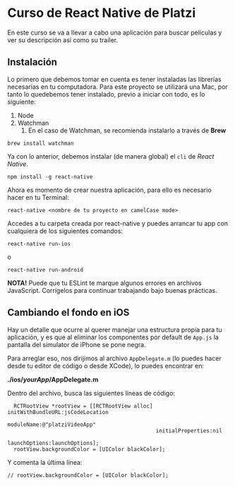 # Curso de React Native de Platzi

En este curso se va a llevar a cabo una aplicación para buscar películas y ver su descripción así como su trailer.

## Instalación

Lo primero que debemos tomar en cuenta es tener instaladas las librerías necesarias en tu computadora. Para este proyecto se utilizará una Mac, por tanto lo quedebemos tener instalado, previo a iniciar con todo, es lo siguiente:

1. Node
2. Watchman
   1. En el caso de Watchman, se recomienda instalarlo a través de **Brew**

`brew install watchman`

Ya con lo anterior, debemos instalar (de manera global) el `cli` de *React Native*.

`npm install -g react-native`

Ahora es momento de crear nuestra aplicación, para ello es necesario hacer en tu Terminal:

`react-native <nombre de tu proyecto en camelCase mode>`

Accedes a tu carpeta creada por react-native y puedes arrancar tu app con cualquiera de los siguientes comandos:

`react-native run-ios`

o

`react-native run-android`

**NOTA!** Puede que tu ESLint te marque algunos errores en archivos JavaScript. Corrígelos para continuar trabajando bajo buenas prácticas.

## Cambiando el fondo en iOS

Hay un detalle que ocurre al querer manejar una estructura propia para tu aplicación, y es que al eliminar los componentes por default de `App.js` la pantalla del simulator de iPhone se pone negra.

Para arreglar eso, nos dirijimos al archivo `AppDelegate.m` (lo puedes hacer desde tu editor de código o desde XCode), lo puedes encontrar en:

**./ios/*yourApp*/AppDelegate.m**

Dentro del archivo, busca las siguientes líneas de código:

```objc
  RCTRootView *rootView = [[RCTRootView alloc] initWithBundleURL:jsCodeLocation
                                                      moduleName:@"platziVideoApp"
                                               initialProperties:nil
                                                   launchOptions:launchOptions];
  rootView.backgroundColor = [UIColor blackColor];
```

Y comenta la última línea:

`// rootView.backgroundColor = [UIColor blackColor];`